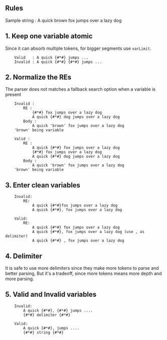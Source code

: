 ## Rules 

Sample string : A quick brown fox jumps over a lazy dog

## 1. Keep one variable atomic 

Since it can absorb multiple tokens, for bigger segments use ```varLimit```.
```
    Valid   : A quick {#*#} jumps ...
    Invalid : A quick {#*#} {#*#} jumps ...
```

## 2. Normalize the REs

The parser does not matches a fallback search option when a variable is present 
```
    Invalid : 
        RE :
            {#*#} fox jumps over a lazy dog
            A quick {#*#} dog jumps over a lazy dog
        Body :
            A quick 'brown' fox jumps over a lazy dog    
    'brown' being variable
```

```
    Valid : 
        RE :
            A quick {#*#} fox jumps over a lazy dog
            {#*#} fox jumps over a lazy dog
            A quick {#*#} dog jumps over a lazy dog
        Body :
            A quick 'brown' fox jumps over a lazy dog    
    'brown' being variable
```

## 3. Enter clean variables 

```
    Invalid:
        RE:
            A quick {#*#}fox jumps over a lazy dog
            A quick {#*#}, fox jumps over a lazy dog
```

```
    Valid:
        RE:
            A quick {#*#} fox jumps over a lazy dog
            A quick {#*#}, fox jumps over a lazy dog (use , as delimiter)
            A quick {#*#} , fox jumps over a lazy dog
```

## 4. Delimiter

It is safe to use more delimiters since they make more tokens to parse and better parsing,
But it's a tradeoff, since more tokens means more depth and more parsing.

## 5. Valid and Invalid variables

```
    Invalid:    
        A quick {#*#}, {#*#} jumps ....
        {#*#} delimiter {#*#}
```

```
    Valid:    
        A quick {#*#}, jumps ....
        {#*#} string {#*#}
```